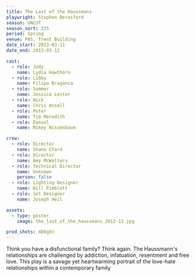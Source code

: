 ```yaml
---
title: The Last of the Haussmans
playwright: Stephen Beresford
season: UNCUT
season_sort: 225
period: Spring
venue: PAS, Trent Building
date_start: 2013-03-11
date_end: 2013-03-12

cast:
  - role: Judy
    name: Lydia Hawthorn
  - role: Libby
    name: Filipa Braganca
  - role: Summer
    name: Jessica Lester
  - role: Nick
    name: Chris Ansell
  - role: Peter
    name: Tim Meredith
  - role: Daniel
    name: Mikey Nissenbaum

crew:
  - role: Director
    name: Shane Chard
  - role: Director
    name: Amy McWalters
  - role: Technical Director
    name: Unknown
    person: false
  - role: Lighting Designer
    name: Will Pimblett
  - role: Set Designer
    name: Joseph Heil

assets:
  - type: poster
    image: the_last_of_the_haussmans_2012-13.jpg

prod_shots: mD6gXn
---
```


Think you have a disfunctional family? Think again. The Haussmann's relationships are challenged by addiction, infatuation, resentment and free love. This play is a savage yet heartwarming portrait of the love-hate relationships within a contemporary family

